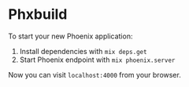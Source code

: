 # Phxbuild

To start your new Phoenix application:

1. Install dependencies with `mix deps.get`
2. Start Phoenix endpoint with `mix phoenix.server`

Now you can visit `localhost:4000` from your browser.
